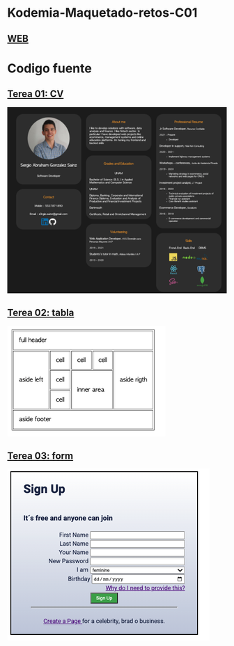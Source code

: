 # Kodemia-Maquetado-retos-C01
## [WEB](sergio-gonzalez-sainz.github.io/kodemia-maquetado-retos-c01/)

# Codigo fuente

## [Terea 01: CV](https://github.com/sergio-gonzalez-sainz/Kodemia-Maquetado-retos-C01/tree/master/reto-01-cv)
![CV](img/cv.png) 

## [Terea 02: tabla](https://github.com/sergio-gonzalez-sainz/Kodemia-Maquetado-retos-C01/tree/master/reto-02-tabla)
![CV](img/tabla.png) 

## [Terea 03: form](https://github.com/sergio-gonzalez-sainz/Kodemia-Maquetado-retos-C01/tree/master/reto-03-form)
![CV](img/form.png) 
